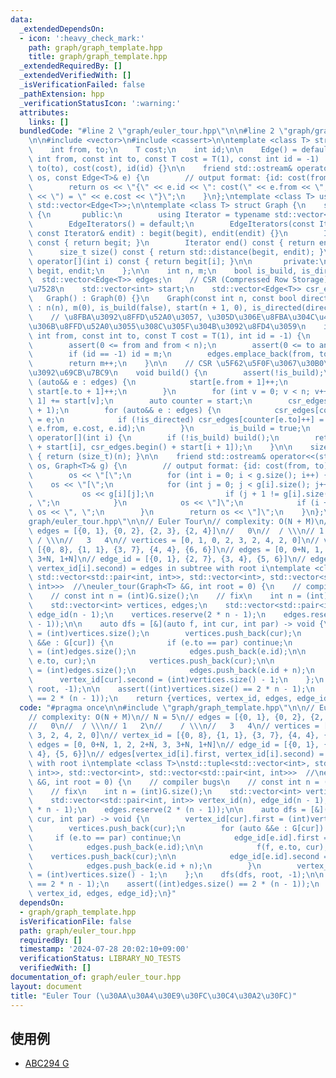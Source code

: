 ```yaml
---
data:
  _extendedDependsOn:
  - icon: ':heavy_check_mark:'
    path: graph/graph_template.hpp
    title: graph/graph_template.hpp
  _extendedRequiredBy: []
  _extendedVerifiedWith: []
  _isVerificationFailed: false
  _pathExtension: hpp
  _verificationStatusIcon: ':warning:'
  attributes:
    links: []
  bundledCode: "#line 2 \"graph/euler_tour.hpp\"\n\n#line 2 \"graph/graph_template.hpp\"\
    \n\n#include <vector>\n#include <cassert>\n\ntemplate <class T> struct Edge {\n\
    \    int from, to;\n    T cost;\n    int id;\n\n    Edge() = default;\n    Edge(const\
    \ int from, const int to, const T cost = T(1), const int id = -1) : from(from),\
    \ to(to), cost(cost), id(id) {}\n\n    friend std::ostream& operator<<(std::ostream&\
    \ os, const Edge<T>& e) {\n        // output format: {id: cost(from, to) = cost}\n\
    \        return os << \"{\" << e.id << \": cost(\" << e.from << \", \" << e.to\
    \ << \") = \" << e.cost << \"}\";\n    }\n};\ntemplate <class T> using Edges =\
    \ std::vector<Edge<T>>;\n\ntemplate <class T> struct Graph {\n    struct EdgeIterators\
    \ {\n       public:\n        using Iterator = typename std::vector<Edge<T>>::iterator;\n\
    \        EdgeIterators() = default;\n        EdgeIterators(const Iterator& begit,\
    \ const Iterator& endit) : begit(begit), endit(endit) {}\n        Iterator begin()\
    \ const { return begit; }\n        Iterator end() const { return endit; }\n  \
    \      size_t size() const { return std::distance(begit, endit); }\n        Edge<T>&\
    \ operator[](int i) const { return begit[i]; }\n\n       private:\n        Iterator\
    \ begit, endit;\n    };\n\n    int n, m;\n    bool is_build, is_directed;\n  \
    \  std::vector<Edge<T>> edges;\n    // CSR (Compressed Row Storage) \u5F62\u5F0F\
    \u7528\n    std::vector<int> start;\n    std::vector<Edge<T>> csr_edges;\n\n \
    \   Graph() : Graph(0) {}\n    Graph(const int n, const bool directed = false)\
    \ : n(n), m(0), is_build(false), start(n + 1, 0), is_directed(directed) {}\n\n\
    \    // \u8FBA\u3092\u8FFD\u52A0\u3057, \u305D\u306E\u8FBA\u304C\u4F55\u756A\u76EE\
    \u306B\u8FFD\u52A0\u3055\u308C\u305F\u304B\u3092\u8FD4\u3059\n    int add_edge(const\
    \ int from, const int to, const T cost = T(1), int id = -1) {\n        assert(!is_build);\n\
    \        assert(0 <= from and from < n);\n        assert(0 <= to and to < n);\n\
    \        if (id == -1) id = m;\n        edges.emplace_back(from, to, cost, id);\n\
    \        return m++;\n    }\n\n    // CSR \u5F62\u5F0F\u3067\u30B0\u30E9\u30D5\
    \u3092\u69CB\u7BC9\n    void build() {\n        assert(!is_build);\n        for\
    \ (auto&& e : edges) {\n            start[e.from + 1]++;\n            if (!is_directed)\
    \ start[e.to + 1]++;\n        }\n        for (int v = 0; v < n; v++) start[v +\
    \ 1] += start[v];\n        auto counter = start;\n        csr_edges.resize(start.back()\
    \ + 1);\n        for (auto&& e : edges) {\n            csr_edges[counter[e.from]++]\
    \ = e;\n            if (!is_directed) csr_edges[counter[e.to]++] = Edge(e.to,\
    \ e.from, e.cost, e.id);\n        }\n        is_build = true;\n    }\n\n    EdgeIterators\
    \ operator[](int i) {\n        if (!is_build) build();\n        return EdgeIterators(csr_edges.begin()\
    \ + start[i], csr_edges.begin() + start[i + 1]);\n    }\n\n    size_t size() const\
    \ { return (size_t)(n); }\n\n    friend std::ostream& operator<<(std::ostream&\
    \ os, Graph<T>& g) {\n        // output format: {id: cost(from, to) = cost}\n\
    \        os << \"[\";\n        for (int i = 0; i < g.size(); i++) {\n        \
    \    os << \"[\";\n            for (int j = 0; j < g[i].size(); j++) {\n     \
    \           os << g[i][j];\n                if (j + 1 != g[i].size()) os << \"\
    , \";\n            }\n            os << \"]\";\n            if (i + 1 != g.size())\
    \ os << \", \";\n        }\n        return os << \"]\";\n    }\n};\n#line 4 \"\
    graph/euler_tour.hpp\"\n\n// Euler Tour\n// complexity: O(N + M)\n// N = 5\n//\
    \ edges = [{0, 1}, {0, 2}, {2, 3}, {2, 4}]\n//   0\n//  / \\\n// 1   2\n//   \
    \ / \\\n//   3   4\n// vertices = [0, 1, 0, 2, 3, 2, 4, 2, 0]\n// vertex_id =\
    \ [{0, 8}, {1, 1}, {3, 7}, {4, 4}, {6, 6}]\n// edges = [0, 0+N, 1, 2, 2+N, 3,\
    \ 3+N, 1+N]\n// edge_id = [{0, 1}, {2, 7}, {3, 4}, {5, 6}]\n// edges[vertex_id[i].first,\
    \ vertex_id[i].second) = edges in subtree with root i\ntemplate <class T>\nstd::tuple<std::vector<int>,\
    \ std::vector<std::pair<int, int>>, std::vector<int>, std::vector<std::pair<int,\
    \ int>>>  //\neuler_tour(Graph<T> &G, int root = 0) {\n    // compiler bugs\n\
    \    // const int n = (int)G.size();\n    // fix\n    int n = (int)G.size();\n\
    \    std::vector<int> vertices, edges;\n    std::vector<std::pair<int, int>> vertex_id(n),\
    \ edge_id(n - 1);\n    vertices.reserve(2 * n - 1);\n    edges.reserve(2 * (n\
    \ - 1));\n\n    auto dfs = [&](auto f, int cur, int par) -> void {\n        vertex_id[cur].first\
    \ = (int)vertices.size();\n        vertices.push_back(cur);\n        for (auto\
    \ &&e : G[cur]) {\n            if (e.to == par) continue;\n            edge_id[e.id].first\
    \ = (int)edges.size();\n            edges.push_back(e.id);\n\n            f(f,\
    \ e.to, cur);\n            vertices.push_back(cur);\n\n            edge_id[e.id].second\
    \ = (int)edges.size();\n            edges.push_back(e.id + n);\n        }\n  \
    \      vertex_id[cur].second = (int)vertices.size() - 1;\n    };\n    dfs(dfs,\
    \ root, -1);\n\n    assert((int)vertices.size() == 2 * n - 1);\n    assert((int)edges.size()\
    \ == 2 * (n - 1));\n    return {vertices, vertex_id, edges, edge_id};\n}\n"
  code: "#pragma once\n\n#include \"graph/graph_template.hpp\"\n\n// Euler Tour\n\
    // complexity: O(N + M)\n// N = 5\n// edges = [{0, 1}, {0, 2}, {2, 3}, {2, 4}]\n\
    //   0\n//  / \\\n// 1   2\n//    / \\\n//   3   4\n// vertices = [0, 1, 0, 2,\
    \ 3, 2, 4, 2, 0]\n// vertex_id = [{0, 8}, {1, 1}, {3, 7}, {4, 4}, {6, 6}]\n//\
    \ edges = [0, 0+N, 1, 2, 2+N, 3, 3+N, 1+N]\n// edge_id = [{0, 1}, {2, 7}, {3,\
    \ 4}, {5, 6}]\n// edges[vertex_id[i].first, vertex_id[i].second) = edges in subtree\
    \ with root i\ntemplate <class T>\nstd::tuple<std::vector<int>, std::vector<std::pair<int,\
    \ int>>, std::vector<int>, std::vector<std::pair<int, int>>>  //\neuler_tour(Graph<T>\
    \ &G, int root = 0) {\n    // compiler bugs\n    // const int n = (int)G.size();\n\
    \    // fix\n    int n = (int)G.size();\n    std::vector<int> vertices, edges;\n\
    \    std::vector<std::pair<int, int>> vertex_id(n), edge_id(n - 1);\n    vertices.reserve(2\
    \ * n - 1);\n    edges.reserve(2 * (n - 1));\n\n    auto dfs = [&](auto f, int\
    \ cur, int par) -> void {\n        vertex_id[cur].first = (int)vertices.size();\n\
    \        vertices.push_back(cur);\n        for (auto &&e : G[cur]) {\n       \
    \     if (e.to == par) continue;\n            edge_id[e.id].first = (int)edges.size();\n\
    \            edges.push_back(e.id);\n\n            f(f, e.to, cur);\n        \
    \    vertices.push_back(cur);\n\n            edge_id[e.id].second = (int)edges.size();\n\
    \            edges.push_back(e.id + n);\n        }\n        vertex_id[cur].second\
    \ = (int)vertices.size() - 1;\n    };\n    dfs(dfs, root, -1);\n\n    assert((int)vertices.size()\
    \ == 2 * n - 1);\n    assert((int)edges.size() == 2 * (n - 1));\n    return {vertices,\
    \ vertex_id, edges, edge_id};\n}"
  dependsOn:
  - graph/graph_template.hpp
  isVerificationFile: false
  path: graph/euler_tour.hpp
  requiredBy: []
  timestamp: '2024-07-28 20:02:10+09:00'
  verificationStatus: LIBRARY_NO_TESTS
  verifiedWith: []
documentation_of: graph/euler_tour.hpp
layout: document
title: "Euler Tour (\u30AA\u30A4\u30E9\u30FC\u30C4\u30A2\u30FC)"
---
```


## 使用例

- [ABC294 G](https://atcoder.jp/contests/abc294/submissions/39997126)
